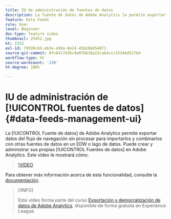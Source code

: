```yaml
---
title: IU de administración de fuentes de datos
description: La fuente de datos de Adobe Analytics le permite exportar datos del flujo de navegación sin procesar para importarlos y combinarlos con otras fuentes de datos en un EDW o lago de datos. Puede crear y administrar sus propias fuentes de datos en Adobe Analytics. Este vídeo le mostrará cómo.
feature: Data Feeds
role: User
level: Beginner
doc-type: feature video
thumbnail: 25452.jpg
kt: 2353
exl-id: 79599c6d-eb3e-438a-8e24-45b286d54071
source-git-commit: 8fc641743bc9e07b838a22ca64ccc15344d52764
workflow-type: ht
source-wordcount: '139'
ht-degree: 100%

---
```


# IU de administración de [!UICONTROL fuentes de datos] {#data-feeds-management-ui}

La [!UICONTROL Fuente de datos] de Adobe Analytics permite exportar datos del flujo de navegación sin procesar para importarlos y combinarlos con otras fuentes de datos en un EDW o lago de datos. Puede crear y administrar sus propias [!UICONTROL Fuentes de datos] en Adobe Analytics. Este vídeo le mostrará cómo.

>[!VIDEO](https://video.tv.adobe.com/v/25452/?quality=12&learn=on)

Para obtener más información acerca de esta funcionalidad, consulte la [documentación](https://experienceleague.adobe.com/docs/analytics/export/analytics-data-feed/df-manage-feeds.html?lang=es#).

>[!INFO]
>
> Este vídeo forma parte del curso [Exportación y democratización de datos de Adobe Analytics](https://experienceleague.adobe.com/?recommended=Analytics-A-1-2022.1.democratizing&amp;lang=es), disponible de forma gratuita en Experience League.